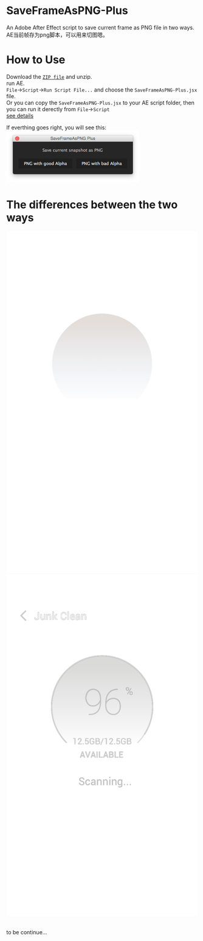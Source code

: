 # SaveFrameAsPNG-Plus
An Adobe After Effect script to save current frame as PNG file in two ways.</br>
AE当前帧存为png脚本，可以用来切图嗯。</br>
# How to Use
Download the [`ZIP file`](https://github.com/bigxixi/SaveFrameAsPNG-Plus/archive/master.zip) and unzip.</br>
run AE.</br>
`File`->`Script`->`Run Script File...` and choose the `SaveFrameAsPNG-Plus.jsx` file.  
Or you can copy the `SaveFrameAsPNG-Plus.jsx` to your AE script folder, then you can run it derectly from `File`->`Script`  
[see details](https://helpx.adobe.com/after-effects/using/scripts.html)

If everthing goes right, you will see this:</br>
![](https://raw.githubusercontent.com/bigxixi/ReadMe-Resources/master/%E5%B1%8F%E5%B9%95%E5%BF%AB%E7%85%A7%202016-10-17%20%E4%B8%8B%E5%8D%887.12.32.png)</br>

# The differences between the two ways
![](https://raw.githubusercontent.com/bigxixi/ReadMe-Resources/master/1.png)![](https://github.com/bigxixi/ReadMe-Resources/blob/master/2.png)

</br>
to be continue...
